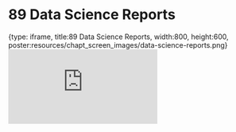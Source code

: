 # 89 Data Science Reports
 
{type: iframe, title:89 Data Science Reports, width:800, height:600, poster:resources/chapt_screen_images/data-science-reports.png}
![](https://datatrail-jhu.github.io/DataTrail_ReOrg/no_toc/data-science-reports.html)
 

 
